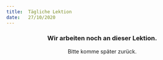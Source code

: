 ```yaml
---
title:  Tägliche Lektion
date:   27/10/2020
---
```


### <center>Wir arbeiten noch an dieser Lektion.</center>
<center>Bitte komme später zurück.</center>